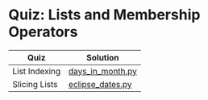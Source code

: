 # Quiz: Lists and Membership Operators

| Quiz | Solution |
| --- | --- |
| List Indexing | [days_in_month.py](https://github.com/andreyyohanes/Udacity-Introduction-to-Python-Programming/blob/main/02%20Data%20Structures/01%20Quiz%20Lists%20and%20Membership%20Operators/days_in_month.py) |
| Slicing Lists | [eclipse_dates.py](https://github.com/andreyyohanes/Udacity-Introduction-to-Python-Programming/blob/main/02%20Data%20Structures/01%20Quiz%20Lists%20and%20Membership%20Operators/eclipse_dates.py) |
